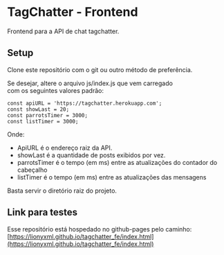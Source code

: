 # TagChatter - Frontend

Frontend para a API de chat tagchatter.

## Setup
Clone este repositório com o git ou outro método de preferência.

Se desejar, altere o arquivo js/index.js que vem carregado\
com os seguintes valores padrão:

```
const apiURL = 'https://tagchatter.herokuapp.com';
const showLast = 20;
const parrotsTimer = 3000;
const listTimer = 3000;
```

Onde:
- ApiURL é o endereço raiz da API.
- showLast é a quantidade de posts exibidos por vez.
- parrotsTimer é o tempo (em ms) entre as atualizações do contador do cabeçalho
- listTimer é o tempo (em ms) entre as atualizações das mensagens

Basta servir o diretório raiz do projeto.

## Link para testes
Esse repositório está hospedado no github-pages pelo caminho:
[https://lionyxml.github.io/tagchatter_fe/index.html](https://lionyxml.github.io/tagchatter_fe/index.html)
